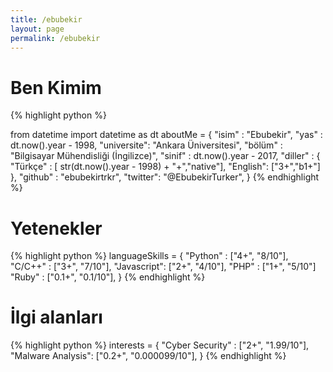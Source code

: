 ```yaml
---
title: /ebubekir
layout: page
permalink: /ebubekir
---
```


# Ben Kimim

{% highlight python %}

from datetime import datetime as dt
aboutMe = {
    "isim"      : "Ebubekir",
    "yas"       : dt.now().year - 1998,
    "universite": "Ankara Üniversitesi",
    "bölüm"     : "Bilgisayar Mühendisliği (İngilizce)",
    "sinif"     : dt.now().year - 2017,
    "diller"    : {
        "Türkçe" : [ str(dt.now().year - 1998)  + "+","native"],
        "English": ["3+","b1+"]
    },
    "github" : "ebubekirtrkr",
    "twitter": "@EbubekirTurker",
}
{% endhighlight %}

# Yetenekler

{% highlight python %}
languageSkills = {
    "Python"    : ["4+", "8/10"],
    "C/C++"     : ["3+", "7/10"],
    "Javascript": ["2+", "4/10"],
    "PHP"       : ["1+", "5/10"]
    "Ruby"      : ["0.1+", "0.1/10"],
}
{% endhighlight %}

# İlgi alanları

{% highlight python %}
interests = {
    "Cyber Security"  : ["2+", "1.99/10"],
    "Malware Analysis": ["0.2+", "0.000099/10"],
}
{% endhighlight %}